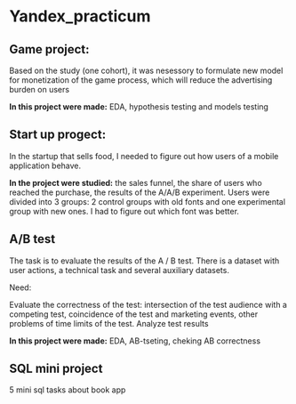 # Yandex_practicum

## Game project:

Based on the study (one cohort), it was nesessory to formulate new model for monetization of the game process, which will reduce the advertising burden on users

**In this project were made:** EDA, hypothesis testing and models testing

## Start up progect: 

In the startup that sells food, I needed to figure out how users of a mobile application behave.

**In the project were studied:** the sales funnel, the share of users who reached the purchase, the results of the A/A/B experiment.
Users were divided into 3 groups: 2 control groups with old fonts and one experimental group with new ones. I had to figure out which font was better.

## A/B test

The task is to evaluate the results of the A / B test. There is a dataset with user actions, a technical task and several auxiliary datasets.

Need:

Evaluate the correctness of the test:
intersection of the test audience with a competing test,
coincidence of the test and marketing events, other problems of time limits of the test.
Analyze test results

**In this project were made:** EDA, AB-tseting, cheking AB correctness

## SQL mini project

5 mini sql tasks about book app



